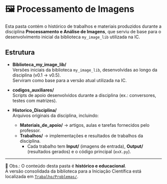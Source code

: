 # 🖼️ Processamento de Imagens

Esta pasta contém o histórico de trabalhos e materiais produzidos durante a disciplina **Processamento e Análise de Imagens**, que serviu de base para o desenvolvimento inicial da biblioteca `my_image_lib` utilizada na IC.

## Estrutura

- **Biblioteca_my_image_lib/**  
  Versões iniciais da biblioteca `my_image_lib`, desenvolvidas ao longo da disciplina (v0.1 → v0.5).  
  Serviram como base para a versão atual utilizada na IC.

- **codigos_auxiliares/**  
  Scripts de apoio desenvolvidos durante a disciplina (ex.: conversores, testes com matrizes).

- **Historico_Disciplina/**  
  Arquivos originais da disciplina, incluindo:  
  - **Materiais_de_apoio/** → artigos, aulas e tarefas fornecidos pelo professor.  
  - **Trabalhos/** → implementações e resultados de trabalhos da disciplina.  
    - Cada trabalho tem **Input/** (imagens de entrada), **Output/** (resultados gerados) e o código principal (`exX.py`).  

---

📌 Obs.: O conteúdo desta pasta é **histórico e educacional**.  
A versão consolidada da biblioteca para a Iniciação Científica está localizada em [`Trabalho/Problemas/`](../Problemas).
